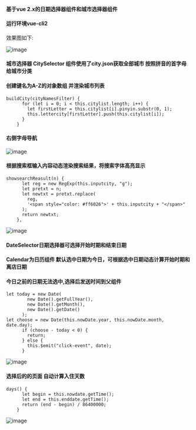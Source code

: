#### 基于vue 2.x的日期选择器组件和城市选择器组件
#### 运行环境vue-cli2

效果图如下:

![image](https://github.com/angellfzhong/vue-date-selector/blob/master/img/11.png)

#### 城市选择器 CitySelector 组件使用了city.json获取全部城市 按照拼音的首字母给城市分类
#### 创建键名为A-Z的对象数组 并渲染城市列表

```
buildCity(cityNamesFilter) {
      for (let i = 0; i < this.citylist.length; i++) {
        let firstLetter = this.citylist[i].pinyin.substr(0, 1);
        this.lettercity[firstLetter].push(this.citylist[i]);
      }
    }
```
#### 右侧字母导航
![image](https://github.com/angellfzhong/vue-date-selector/blob/master/img/22.png)

#### 根据搜索框输入内容动态渲染搜索结果，将搜索字体高亮显示

```
showsearchReasult(n) {
      let reg = new RegExp(this.inputcity, "g");
      let pretxt = n;
      let newtxt = pretxt.replace(
        reg,
        '<span style="color: #ff6026">' + this.inputcity + "</span>"
      );
      return newtxt;
    },
```
![image](https://github.com/angellfzhong/vue-date-selector/blob/master/img/33.png)

#### DateSelector日期选择器可选择开始时期和结束日期
#### Calendar为日历组件 默认选中日期为今日，可根据选中日期动态计算开始时期和离店日期
#### 今日之前的日期无法选中,选择后发送时间到父组件
```
let today = new Date(
        new Date().getFullYear(),
        new Date().getMonth(),
        new Date().getDate()
      );
let choose = new Date(this.nowDate.year, this.nowDate.month, date.day);
      if (choose - today < 0) {
        return;
      } else {
        this.$emit("click-event", date);
      }
```
![image](https://github.com/angellfzhong/vue-date-selector/blob/master/img/44.png)

#### 选择后的的页面  自动计算入住天数
```
days() {
      let begin = this.nowdate.getTime();
      let end = this.enddate.getTime();
      return (end - begin) / 86400000;
    }
```
![image](https://github.com/angellfzhong/vue-date-selector/blob/master/img/55.png)

